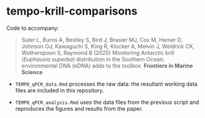 # tempo-krill-comparisons

Code to accompany:

> Suter L, Burns A, Bestley S, Bird J, Brasier MJ, Cox M, Hamer D, Johnson OJ, Kawaguchi S, King R, Klocker A, Melvin J, Weldrick CK, Wotherspoon S, Raymond B (2025) Monitoring Antarctic krill (*Euphausia superba*) distribution in the Southern Ocean: environmental DNA (eDNA) adds to the toolbox. **Frontiers in Marine Science**

- `TEMPO_qPCR_data.Rmd` processes the raw data: the resultant working data files are included in this repository.


- `TEMPO_qPCR_analysis.Rmd` uses the data files from the previous script and reproduces the figures and results from the paper.
